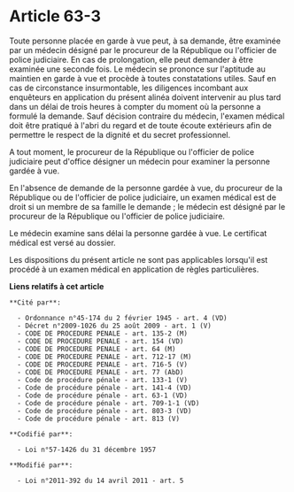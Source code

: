 # Article 63-3

Toute personne placée en garde à vue peut, à sa demande, être examinée par un médecin désigné par le procureur de la
République ou l'officier de police judiciaire. En cas de prolongation, elle peut demander à être examinée une seconde fois.
Le médecin se prononce sur l'aptitude au maintien en garde à vue et procède à toutes constatations utiles. Sauf en cas de
circonstance insurmontable, les diligences incombant aux enquêteurs en application du présent alinéa doivent intervenir au
plus tard dans un délai de trois heures à compter du moment où la personne a formulé la demande. Sauf décision contraire du
médecin, l'examen médical doit être pratiqué à l'abri du regard et de toute écoute extérieurs afin de permettre le respect de
la dignité et du secret professionnel. 

A tout moment, le procureur de la République ou l'officier de police judiciaire peut d'office désigner un médecin pour
examiner la personne gardée à vue. 

En l'absence de demande de la personne gardée à vue, du procureur de la République ou de l'officier de police judiciaire, un
examen médical est de droit si un membre de sa famille le demande ; le médecin est désigné par le procureur de la République
ou l'officier de police judiciaire. 

Le médecin examine sans délai la personne gardée à vue. Le certificat médical est versé au dossier. 

Les dispositions du présent article ne sont pas applicables lorsqu'il est procédé à un examen médical en application de
règles particulières.

**Liens relatifs à cet article**

	**Cité par**:

	  - Ordonnance n°45-174 du 2 février 1945 - art. 4 (VD)
	  - Décret n°2009-1026 du 25 août 2009 - art. 1 (V)
	  - CODE DE PROCEDURE PENALE - art. 135-2 (M)
	  - CODE DE PROCEDURE PENALE - art. 154 (VD)
	  - CODE DE PROCEDURE PENALE - art. 64 (M)
	  - CODE DE PROCEDURE PENALE - art. 712-17 (M)
	  - CODE DE PROCEDURE PENALE - art. 716-5 (V)
	  - CODE DE PROCEDURE PENALE - art. 77 (AbD)
	  - Code de procédure pénale - art. 133-1 (V)
	  - Code de procédure pénale - art. 141-4 (VD)
	  - Code de procédure pénale - art. 63-1 (VD)
	  - Code de procédure pénale - art. 709-1-1 (VD)
	  - Code de procédure pénale - art. 803-3 (VD)
	  - Code de procédure pénale - art. 813 (V)

	**Codifié par**:

	  - Loi n°57-1426 du 31 décembre 1957

	**Modifié par**:

	  - Loi n°2011-392 du 14 avril 2011 - art. 5
